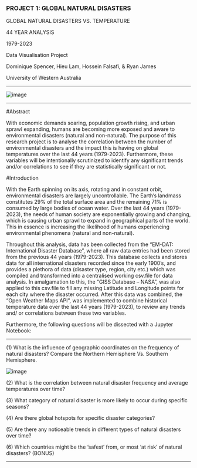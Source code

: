 ### PROJECT 1: GLOBAL NATURAL DISASTERS 

GLOBAL NATURAL DISASTERS VS. TEMPERATURE

44 YEAR ANALYSIS

1979-2023

Data Visualisation Project

Dominique Spencer, Hieu Lam, Hossein Falsafi, & Ryan James

University of Western Australia

---------------------------------------------------------------------------------------------------------------------------------------------------------------------------------------------------------------------------

![image](https://github.com/mhosseinf/Project_11/assets/141802851/201632ed-613c-4a8b-b1a1-037ca072d33f)

---------------------------------------------------------------------------------------------------------------------------------------------------------------------------------------------------------------------------

#Abstract

With economic demands soaring, population growth rising, and urban sprawl expanding, humans are becoming more exposed and aware to environmental disasters (natural and non-natural). The purpose of this research project is to analyse the correlation between the number of environmental disasters and the impact this is having on global temperatures over the last 44 years (1979-2023). Furthermore, these variables will be intentionally scrutinized to identify any significant trends and/or correlations to see if they are statistically significant or not. 

#Introduction

With the Earth spinning on its axis, rotating and in constant orbit, environmental disasters are largely uncontrollable. The Earth’s landmass constitutes 29% of the total surface area and the remaining 71% is consumed by large bodies of ocean water. Over the last 44 years (1979-2023), the needs of human society are exponentially growing and changing, which is causing urban sprawl to expand in geographical parts of the world. This in essence is increasing the likelihood of humans experiencing environmental phenomena (natural and non-natural). 

Throughout this analysis, data has been collected from the “EM-DAT: International Disaster Database”, where all raw data entries had been stored from the previous 44 years (1979-2023). This database collects and stores data for all international disasters recorded since the early 1900’s, and provides a plethora of data (disaster type, region, city etc.) which was compiled and transformed into a centralised working csv.file for data analysis. In amalgamation to this, the “GISS Database – NASA”, was also applied to this csv.file to fill any missing Latitude and Longitude points for each city where the disaster occurred. After this data was combined, the “Open Weather Maps API”, was implemented to combine historical temperature data over the last 44 years (1979-2023), to review any trends and/ or correlations between these two variables. 

Furthermore, the following questions will be dissected with a Jupyter Notebook:

-------------------------------------------------------------------------------------------------------------------------------------------------------------------------------------------------------------------------------

(1)	What is the influence of geographic coordinates on the frequency of natural disasters? Compare the Northern Hemisphere Vs. Southern Hemisphere.

![image](https://github.com/mhosseinf/Project_11/assets/141802851/ff6a1ac0-d67e-4a0e-9a82-35462001c816)


(2)	What is the correlation between natural disaster frequency and average temperatures over time?

(3)	What category of natural disaster is more likely to occur during specific seasons?

(4)	Are there global hotspots for specific disaster categories?

(5)	Are there any noticeable trends in different types of natural disasters over time?

(6)	Which countries might be the ‘safest’ from, or most ‘at risk’ of natural disasters? (BONUS)

---------------------------------------------------------------------------------------------------------------------------------------------------------------------------------------------------------------------------

